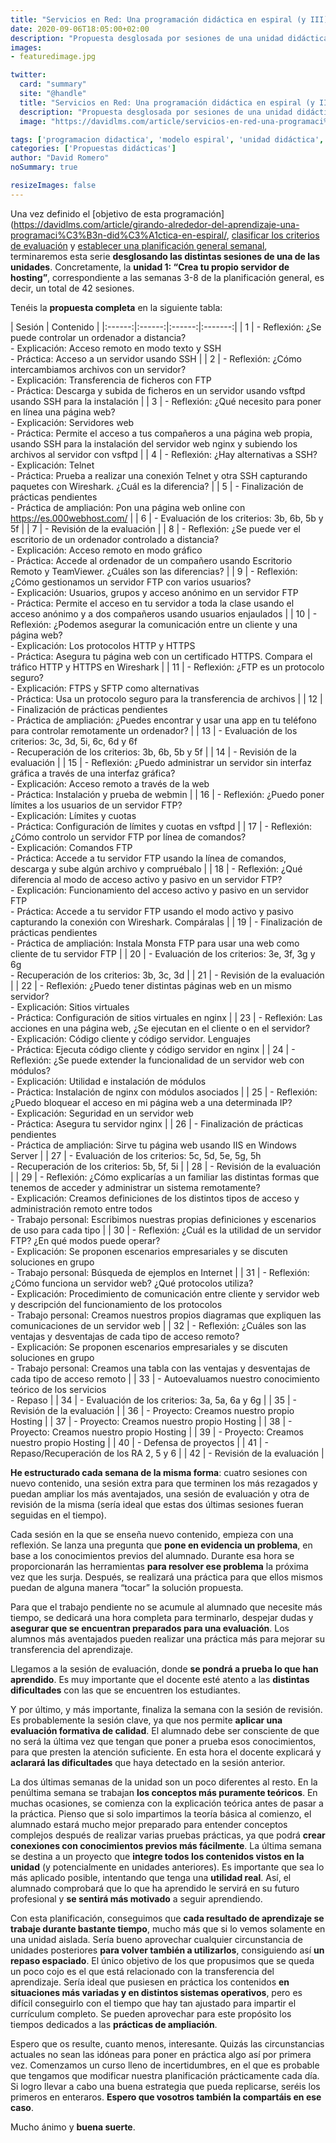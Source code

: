 ```yaml
---
title: "Servicios en Red: Una programación didáctica en espiral (y III)"
date: 2020-09-06T18:05:00+02:00
description: "Propuesta desglosada por sesiones de una unidad didáctica"
images:
- featuredimage.jpg

twitter:
  card: "summary"
  site: "@handle"
  title: "Servicios en Red: Una programación didáctica en espiral (y III)"
  description: "Propuesta desglosada por sesiones de una unidad didáctica"
  image: "https://davidlms.com/article/servicios-en-red-una-programaci%C3%B3n-did%C3%A1ctica-en-espiral-y-iii/featuredimage.jpg"

tags: ['programacion didactica', 'modelo espiral', 'unidad didáctica', 'sesiones', 'temporalización', 'servicios en red']
categories: ['Propuestas didácticas']
author: "David Romero"
noSummary: true

resizeImages: false
---
```

Una vez definido el [objetivo de esta programación](https://davidlms.com/article/girando-alrededor-del-aprendizaje-una-programaci%C3%B3n-did%C3%A1ctica-en-espiral/, [clasificar los criterios de evaluación](https://davidlms.com/article/servicios-en-red-una-programaci%C3%B3n-did%C3%A1ctica-en-espiral/) y [establecer una planificación general semanal](https://davidlms.com/article/servicios-en-red-una-programaci%C3%B3n-did%C3%A1ctica-en-espiral-ii/), terminaremos esta serie **desglosando las distintas sesiones de una de las unidades**. Concretamente, la **unidad 1: “Crea tu propio servidor de hosting”**, correspondiente a las semanas 3-8 de la planificación general, es decir, un total de 42 sesiones.

Tenéis la **propuesta completa** en la siguiente tabla:

| Sesión | Contenido |
|:------:|:------:|:------:|:-------:|
|   1   |   - Reflexión: ¿Se puede controlar un ordenador a distancia?<br>- Explicación: Acceso remoto en modo texto y SSH<br>- Práctica: Acceso a un servidor usando SSH   |
|   2   |   - Reflexión: ¿Cómo intercambiamos archivos con un servidor?<br>- Explicación: Transferencia de ficheros con FTP<br>- Práctica: Descarga y subida de ficheros en un servidor usando vsftpd usando SSH para la instalación   |
|   3   |   - Reflexión: ¿Qué necesito para poner en línea una página web?<br>- Explicación: Servidores web<br>- Práctica: Permite el acceso a tus compañeros a una página web propia, usando SSH para la instalación del servidor web nginx y subiendo los archivos al servidor con vsftpd   |
|   4   |   - Reflexión: ¿Hay alternativas a SSH?<br>- Explicación: Telnet<br>- Práctica: Prueba a realizar una conexión Telnet y otra SSH capturando paquetes con Wireshark. ¿Cuál es la diferencia?   |
|   5  |   - Finalización de prácticas pendientes<br>- Práctica de ampliación: Pon una página web online con https://es.000webhost.com/   |
|   6   |   - Evaluación de los criterios: 3b, 6b, 5b y 5f   |
|   7   |   - Revisión de la evaluación   |
|   8   |   - Reflexión: ¿Se puede ver el escritorio de un ordenador controlado a distancia?<br>- Explicación: Acceso remoto en modo gráfico<br>- Práctica: Accede al ordenador de un compañero usando Escritorio Remoto y TeamViewer. ¿Cuáles son las diferencias?   |
|   9   |   - Reflexión: ¿Cómo gestionamos un servidor FTP con varios usuarios?<br>- Explicación: Usuarios, grupos y acceso anónimo en un servidor FTP<br>- Práctica: Permite el acceso en tu servidor a toda la clase usando el acceso anónimo y a dos compañeros usando usuarios enjaulados   |
|   10   |   - Reflexión: ¿Podemos asegurar la comunicación entre un cliente y una página web?<br>- Explicación: Los protocolos HTTP y HTTPS<br>- Práctica: Asegura tu página web con un certificado HTTPS. Compara el tráfico HTTP y HTTPS en Wireshark   |
|   11   |   - Reflexión: ¿FTP es un protocolo seguro?<br>- Explicación: FTPS y SFTP como alternativas<br>- Práctica: Usa un protocolo seguro para la transferencia de archivos   |
|   12   |   - Finalización de prácticas pendientes<br>- Práctica de ampliación: ¿Puedes encontrar y usar una app en tu teléfono para controlar remotamente un ordenador?   |
|   13   |   - Evaluación de los criterios: 3c, 3d, 5i, 6c, 6d y 6f<br>- Recuperación de los criterios: 3b, 6b, 5b y 5f   |
|   14   |   - Revisión de la evaluación   |
|   15   |   - Reflexión: ¿Puedo administrar un servidor sin interfaz gráfica a través de una interfaz gráfica?<br>- Explicación: Acceso remoto a través de la web<br>- Práctica: Instalación y prueba de webmin   |
|   16   |   - Reflexión: ¿Puedo poner límites a los usuarios de un servidor FTP?<br>- Explicación: Límites y cuotas<br>- Práctica: Configuración de límites y cuotas en vsftpd   |
|   17   |   - Reflexión: ¿Cómo controlo un servidor FTP por línea de comandos?<br>- Explicación: Comandos FTP<br>- Práctica: Accede a tu servidor FTP usando la línea de comandos, descarga y sube algún archivo y compruébalo   |
|   18   |   - Reflexión: ¿Qué diferencia al modo de acceso activo y pasivo en un servidor FTP?<br>- Explicación: Funcionamiento del acceso activo y pasivo en un servidor FTP<br>- Práctica: Accede a tu servidor FTP usando el modo activo y pasivo capturando la conexión con Wireshark. Compáralas   |
|   19   |   - Finalización de prácticas pendientes<br>- Práctica de ampliación: Instala Monsta FTP para usar una web como cliente de tu servidor FTP   |
|   20   |   - Evaluación de los criterios: 3e, 3f, 3g y 6g<br>- Recuperación de los criterios: 3b, 3c, 3d   |
|   21   |   - Revisión de la evaluación   |
|   22   |   - Reflexión: ¿Puedo tener distintas páginas web en un mismo servidor?<br>- Explicación: Sitios virtuales<br>- Práctica: Configuración de sitios virtuales en nginx   |
|   23   |   - Reflexión: Las acciones en una página web, ¿Se ejecutan en el cliente o en el servidor?<br>- Explicación: Código cliente y código servidor. Lenguajes<br>- Práctica: Ejecuta código cliente y código servidor en nginx   |
|   24   |   - Reflexión: ¿Se puede extender la funcionalidad de un servidor web con módulos?<br>- Explicación: Utilidad e instalación de módulos<br>- Práctica: Instalación de nginx con módulos asociados   |
|   25   |   - Reflexión: ¿Puedo bloquear el acceso en mi página web a una determinada IP?<br>- Explicación: Seguridad en un servidor web<br>- Práctica: Asegura tu servidor nginx   |
|   26   |   - Finalización de prácticas pendientes<br>- Práctica de ampliación: Sirve tu página web usando IIS en Windows Server   |
|   27   |   - Evaluación de los criterios: 5c, 5d, 5e, 5g, 5h<br>- Recuperación de los criterios: 5b, 5f, 5i   |
|   28   |   - Revisión de la evaluación   |
|   29   |   - Reflexión: ¿Cómo explicarías a un familiar las distintas formas que tenemos de acceder y administrar un sistema remotamente?<br>- Explicación: Creamos definiciones de los distintos tipos de acceso y administración remoto entre todos<br>- Trabajo personal: Escribimos nuestras propias definiciones y escenarios de uso para cada tipo   |
|   30   |   - Reflexión: ¿Cuál es la utilidad de un servidor FTP? ¿En qué modos puede operar?<br>- Explicación: Se proponen escenarios empresariales y se discuten soluciones en grupo<br>- Trabajo personal: Búsqueda de ejemplos en Internet   |
|   31   |   - Reflexión: ¿Cómo funciona un servidor web? ¿Qué protocolos utiliza?<br>- Explicación: Procedimiento de comunicación entre cliente y servidor web y descripción del funcionamiento de los protocolos<br>- Trabajo personal: Creamos nuestros propios diagramas que expliquen las comunicaciones de un servidor web   |
|   32   |   - Reflexión: ¿Cuáles son las ventajas y desventajas de cada tipo de acceso remoto?<br>- Explicación: Se proponen escenarios empresariales y se discuten soluciones en grupo<br>- Trabajo personal: Creamos una tabla con las ventajas y desventajas de cada tipo de acceso remoto   |
|   33   |   - Autoevaluamos nuestro conocimiento teórico de los servicios<br>- Repaso   |
|   34   |   - Evaluación de los criterios: 3a, 5a, 6a y 6g   |
|   35   |   - Revisión de la evaluación   |
|   36   |   - Proyecto: Creamos nuestro propio Hosting   |
|   37   |   - Proyecto: Creamos nuestro propio Hosting   |
|   38   |   - Proyecto: Creamos nuestro propio Hosting   |
|   39   |   - Proyecto: Creamos nuestro propio Hosting   |
|   40   |   - Defensa de proyectos  |
|   41   |   - Repaso/Recuperación de los RA 2, 5 y 6   |
|   42   |   - Revisión de la evaluación   |

**He estructurado cada semana de la misma forma**: cuatro sesiones con nuevo contenido, una sesión extra para que terminen los más rezagados y puedan ampliar los más aventajados, una sesión de evaluación y otra de revisión de la misma (sería ideal que estas dos últimas sesiones fueran seguidas en el tiempo).

Cada sesión en la que se enseña nuevo contenido, empieza con una reflexión. Se lanza una pregunta que **pone en evidencia un problema**, en base a los conocimientos previos del alumnado. Durante esa hora se proporcionarán las herramientas **para resolver ese problema** la próxima vez que les surja. Después, se realizará una práctica para que ellos mismos puedan de alguna manera “tocar” la solución propuesta.

Para que el trabajo pendiente no se acumule al alumnado que necesite más tiempo, se dedicará una hora completa para terminarlo, despejar dudas y **asegurar que se encuentran preparados para una evaluación**. Los alumnos más aventajados pueden realizar una práctica más para mejorar su transferencia del aprendizaje.

Llegamos a la sesión de evaluación, donde **se pondrá a prueba lo que han aprendido**. Es muy importante que el docente esté atento a las **distintas dificultades** con las que se encuentren los estudiantes.

Y por último, y más importante, finaliza la semana con la sesión de revisión. Es probablemente la sesión clave, ya que nos permite **aplicar una evaluación formativa de calidad**. El alumnado debe ser consciente de que no será la última vez que tengan que poner a prueba esos conocimientos, para que presten la atención suficiente. En esta hora el docente explicará y **aclarará las dificultades** que haya detectado en la sesión anterior.

La dos últimas semanas de la unidad son un poco diferentes al resto. En la penúltima semana se trabajan **los conceptos más puramente teóricos**. En muchas ocasiones, se comienza con la explicación teórica antes de pasar a la práctica. Pienso que si solo impartimos la teoría básica al comienzo, el alumnado estará mucho mejor preparado para entender conceptos complejos después de realizar varias pruebas prácticas, ya que podrá **crear conexiones con conocimientos previos más fácilmente**. La última semana se destina a un proyecto que **integre todos los contenidos vistos en la unidad** (y potencialmente en unidades anteriores). Es importante que sea lo más aplicado posible, intentando que tenga una **utilidad real**. Así, el alumnado comprobará que lo que ha aprendido le servirá en su futuro profesional y **se sentirá más motivado** a seguir aprendiendo.

Con esta planificación, conseguimos que **cada resultado de aprendizaje se trabaje durante bastante tiempo**, mucho más que si lo vemos solamente en una unidad aislada. Sería bueno aprovechar cualquier circunstancia de unidades posteriores **para volver también a utilizarlos**, consiguiendo así **un repaso espaciado**. El único objetivo de los que propusimos que se queda un poco cojo es el que está relacionado con la transferencia del aprendizaje. Sería ideal que pusiesen en práctica los contenidos **en situaciones más variadas y en distintos sistemas operativos**, pero es difícil conseguirlo con el tiempo que hay tan ajustado para impartir el currículum completo. Se pueden aprovechar para este propósito los tiempos dedicados a las **prácticas de ampliación**.

Espero que os resulte, cuanto menos, interesante. Quizás las circunstancias actuales no sean las idóneas para poner en práctica algo así por primera vez. Comenzamos un curso lleno de incertidumbres, en el que es probable que tengamos que modificar nuestra planificación prácticamente cada día. Si logro llevar a cabo una buena estrategia que pueda replicarse, seréis los primeros en enteraros. **Espero que vosotros también la compartáis en ese caso**.

Mucho ánimo y **buena suerte**.



